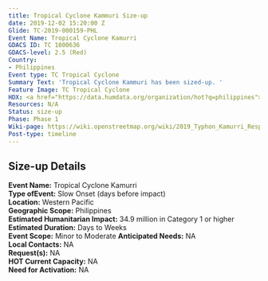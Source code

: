 ```yaml
---
title: Tropical Cyclone Kammuri Size-up
date: 2019-12-02 15:20:00 Z
Glide: TC-2019-000159-PHL
Event Name: Tropical Cyclone Kamurri
GDACS ID: TC 1000636
GDACS-level: 2.5 (Red)
Country:
- Philippines
Event type: TC Tropical Cyclone
Summary Text: 'Tropical Cyclone Kammuri has been sized-up. '
Feature Image: TC Tropical Cyclone
HDX: <a href="https://data.humdata.org/organization/hot?q=philippines">Philippines</a>
Resources: N/A
Status: size-up
Phase: Phase 1
Wiki-page: https://wiki.openstreetmap.org/wiki/2019_Typhon_Kamurri_Response_%26_Preparedness_Mapping
Post-type: timeline
---
```


<h2>Size-up Details</h2>

<strong>Event Name:</strong> Tropical Cyclone Kamurri<br>
<strong>Type ofEvent:</strong> Slow Onset (days before impact)<br>
<strong>Location:</strong> Western Pacific<br>
<strong>Geographic Scope:</strong>  Philippines<br>
<strong>Estimated Humanitarian Impact:</strong> 34.9 million in Category 1 or higher<br>
<strong>Estimated Duration:</strong> Days to Weeks<br>
<strong>Event Scope:</strong> Minor to Moderate<be>
<strong>Anticipated Needs:</strong> NA<br>
<strong>Local Contacts:</strong> NA<br>
<strong>Request(s):</strong> NA<br>
<strong>HOT Current Capacity:</strong> NA<br>
<strong>Need for Activation:</strong> NA<br>
